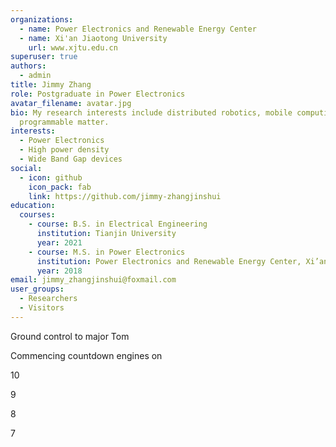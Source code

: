 ```yaml
---
organizations:
  - name: Power Electronics and Renewable Energy Center
  - name: Xi'an Jiaotong University
    url: www.xjtu.edu.cn
superuser: true
authors:
  - admin
title: Jimmy Zhang
role: Postgraduate in Power Electronics
avatar_filename: avatar.jpg
bio: My research interests include distributed robotics, mobile computing and
  programmable matter.
interests:
  - Power Electronics
  - High power density
  - Wide Band Gap devices
social:
  - icon: github
    icon_pack: fab
    link: https://github.com/jimmy-zhangjinshui
education:
  courses:
    - course: B.S. in Electrical Engineering
      institution: Tianjin University
      year: 2021
    - course: M.S. in Power Electronics
      institution: Power Electronics and Renewable Energy Center, Xi’an Jiaotong University
      year: 2018
email: jimmy_zhangjinshui@foxmail.com
user_groups:
  - Researchers
  - Visitors
---
```

Ground control to major Tom

Commencing countdown engines on

10

9

8

7